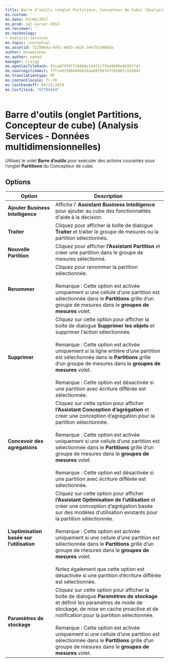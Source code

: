 ```yaml
---
title: Barre d’outils (onglet Partitions, Concepteur de Cube) (Analysis Services - données multidimensionnelles) | Microsoft Docs
ms.custom: ''
ms.date: 03/06/2017
ms.prod: sql-server-2014
ms.reviewer: ''
ms.technology:
- analysis-services
ms.topic: conceptual
ms.assetid: 7225064a-4f6c-40d3-a026-34e757a966da
author: minewiskan
ms.author: owend
manager: craigg
ms.openlocfilehash: 82ca87476ff28066e1e4f2cf5ba9b60e4638ffdf
ms.sourcegitcommit: f7fced330b64d6616aeb8766747295807c92dd41
ms.translationtype: MT
ms.contentlocale: fr-FR
ms.lasthandoff: 04/23/2019
ms.locfileid: "62794164"
---
```

# <a name="toolbar-partitions-tab-cube-designer-analysis-services---multidimensional-data"></a>Barre d'outils (onglet Partitions, Concepteur de cube) (Analysis Services - Données multidimensionnelles)
  Utilisez le volet **Barre d’outils** pour exécuter des actions courantes sous l’onglet **Partitions** du Concepteur de cube.  
  
## <a name="options"></a>Options  
  
|Option|Description|  
|------------|-----------------|  
|**Ajouter Business Intelligence**|Affiche l' **Assistant Business Intelligence** pour ajouter au cube des fonctionnalités d'aide à la décision.|  
|**Traiter**|Cliquez pour afficher la boîte de dialogue **Traiter** et traiter le groupe de mesures ou la partition sélectionnés.|  
|**Nouvelle Partition**|Cliquez pour afficher **l’Assistant Partition** et créer une partition dans le groupe de mesures sélectionné.|  
|**Renommer**|Cliquez pour renommer la partition sélectionnée.<br /><br /> Remarque : Cette option est activée uniquement si une cellule d’une partition est sélectionnée dans le **Partitions** grille d’un groupe de mesures dans le **groupes de mesures** volet.|  
|**Supprimer**|Cliquez sur cette option pour afficher la boîte de dialogue **Supprimer les objets** et supprimer l’action sélectionnée.<br /><br /> Remarque : Cette option est activée uniquement si la ligne entière d’une partition est sélectionnée dans le **Partitions** grille d’un groupe de mesures dans le **groupes de mesures** volet.<br /><br /> Remarque : Cette option est désactivée si une partition avec écriture différée est sélectionnée.|  
|**Concevoir des agrégations**|Cliquez sur cette option pour afficher **l’Assistant Conception d’agrégation** et créer une conception d’agrégation pour la partition sélectionnée.<br /><br /> Remarque : Cette option est activée uniquement si une cellule d’une partition est sélectionnée dans le **Partitions** grille d’un groupe de mesures dans le **groupes de mesures** volet.<br /><br /> Remarque : Cette option est désactivée si une partition avec écriture différée est sélectionnée.|  
|**L’optimisation basée sur l’utilisation**|Cliquez sur cette option pour afficher **l’Assistant Optimisation de l’utilisation** et créer une conception d’agrégation basée sur des modèles d’utilisation existants pour la partition sélectionnée.<br /><br /> Remarque : Cette option est activée uniquement si une cellule d’une partition est sélectionnée dans le **Partitions** grille d’un groupe de mesures dans le **groupes de mesures** volet.<br /><br /> Notez également que cette option est désactivée si une partition d’écriture différée est sélectionnée.|  
|**Paramètres de stockage**|Cliquez sur cette option pour afficher la boîte de dialogue **Paramètres de stockage** et définir les paramètres de mode de stockage, de mise en cache proactive et de notification pour la partition sélectionnée.<br /><br /> Remarque : Cette option est activée uniquement si une cellule d’une partition est sélectionnée dans le **Partitions** grille d’un groupe de mesures dans le **groupes de mesures** volet.|  
  
  
